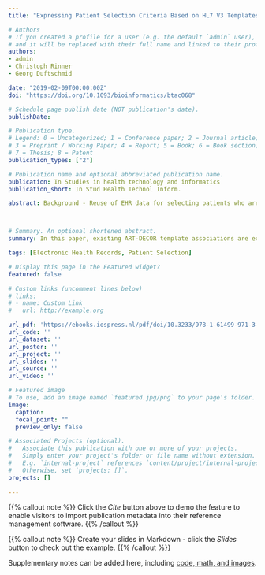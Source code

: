 ```yaml
---
title: "Expressing Patient Selection Criteria Based on HL7 V3 Templates Within the Open-Source Tool ART-DECOR"

# Authors
# If you created a profile for a user (e.g. the default `admin` user), write the username (folder name) here 
# and it will be replaced with their full name and linked to their profile.
authors:
- admin
- Christoph Rinner
- Georg Duftschmid

date: "2019-02-09T00:00:00Z"
doi: "https://doi.org/10.1093/bioinformatics/btac068"

# Schedule page publish date (NOT publication's date).
publishDate:

# Publication type.
# Legend: 0 = Uncategorized; 1 = Conference paper; 2 = Journal article;
# 3 = Preprint / Working Paper; 4 = Report; 5 = Book; 6 = Book section;
# 7 = Thesis; 8 = Patent
publication_types: ["2"]

# Publication name and optional abbreviated publication name.
publication: In Studies in health technology and informatics
publication_short: In Stud Health Technol Inform.

abstract: Background - Reuse of EHR data for selecting patients who are eligible for clinical research can substantially improve the recruitment process. ART-DECOR is an open-source tool that is commonly used to design and publish HL7 V3 templates of national (e.g. ELGA) and international EHR initiatives. Objectives - Extend ART-DECOR to allow the definition of criteria that may be used for patient selection. Methods - Using the native ART-DECOR development framework we extended existing ART-DECOR template associations by allowing conditions to be formulated. Results - An editor for the specification of conditions was implemented. The resulting criteria are internally translated to XPath expressions and can be immediately applied to CDA documents. As a prototypical application of our approach we implemented a "Trial Criteria Evaluator" tool that allows trial eligibility criteria to be composed of our ART-DECOR criteria and have them checked against a patient's CDA documents. Conclusion - Referring to HL7 templates, our criteria can be applied to documents of national EHR systems such as ELGA and hereby reach a broad patient cohort. Implementing our approach within ART-DECOR alleviates its reuse and enhancement by other researchers.



# Summary. An optional shortened abstract.
summary: In this paper, existing ART-DECOR template associations are extended, to supports experts in the formulation of conditions for patient selection in clinical research.

tags: [Electronic Health Records, Patient Selection]

# Display this page in the Featured widget?
featured: false

# Custom links (uncomment lines below)
# links:
# - name: Custom Link
#   url: http://example.org

url_pdf: 'https://ebooks.iospress.nl/pdf/doi/10.3233/978-1-61499-971-3-226'
url_code: ''
url_dataset: ''
url_poster: ''
url_project: ''
url_slides: ''
url_source: ''
url_video: ''

# Featured image
# To use, add an image named `featured.jpg/png` to your page's folder. 
image:
  caption: 
  focal_point: ""
  preview_only: false

# Associated Projects (optional).
#   Associate this publication with one or more of your projects.
#   Simply enter your project's folder or file name without extension.
#   E.g. `internal-project` references `content/project/internal-project/index.md`.
#   Otherwise, set `projects: []`.
projects: []
  
---
```


{{% callout note %}}
Click the *Cite* button above to demo the feature to enable visitors to import publication metadata into their reference management software.
{{% /callout %}}

{{% callout note %}}
Create your slides in Markdown - click the *Slides* button to check out the example.
{{% /callout %}}

Supplementary notes can be added here, including [code, math, and images](https://wowchemy.com/docs/writing-markdown-latex/).
